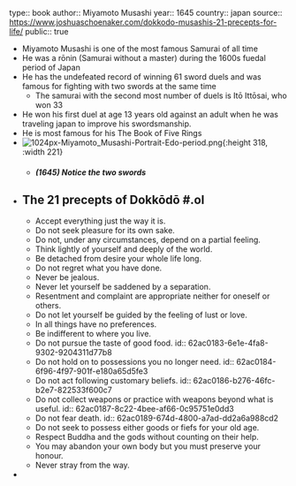 type:: book
author:: Miyamoto Musashi
year:: 1645
country:: japan
source:: https://www.joshuaschoenaker.com/dokkodo-musashis-21-precepts-for-life/
public:: true

- Miyamoto Musashi is one of the most famous Samurai of all time
- He was a rōnin (Samurai without a master) during the 1600s fuedal period of Japan
- He has the undefeated record of winning 61 sword duels and was famous for fighting with two swords at the same time
	- The samurai with the second most number of duels is Itō Ittōsai, who won 33
- He won his first duel at age 13 years old against an adult when he was traveling japan to improve his swordsmanship.
- He is most famous for his The Book of Five Rings
- ![1024px-Miyamoto_Musashi-Portrait-Edo-period.png](../assets/1024px-Miyamoto_Musashi-Portrait-Edo-period_1655440165870_0.png){:height 318, :width 221}
	- ##### (1645) Notice the two swords
- ## The 21 precepts of Dokkōdō #.ol
	- Accept everything just the way it is.
	- Do not seek pleasure for its own sake.
	- Do not, under any circumstances, depend on a partial feeling.
	- Think lightly of yourself and deeply of the world.
	- Be detached from desire your whole life long.
	- Do not regret what you have done.
	- Never be jealous.
	- Never let yourself be saddened by a separation.
	- Resentment and complaint are appropriate neither for oneself or others.
	- Do not let yourself be guided by the feeling of lust or love.
	- In all things have no preferences.
	- Be indifferent to where you live.
	- Do not pursue the taste of good food.
	  id:: 62ac0183-6e1e-4fa8-9302-9204311d77b8
	- Do not hold on to possessions you no longer need.
	  id:: 62ac0184-6f96-4f97-901f-e180a65d5fe3
	- Do not act following customary beliefs.
	  id:: 62ac0186-b276-46fc-b2e7-822533f600c7
	- Do not collect weapons or practice with weapons beyond what is useful.
	  id:: 62ac0187-8c22-4bee-af66-0c95751e0dd3
	- Do not fear death.
	  id:: 62ac0189-674d-4800-a7ad-dd2a6a988cd2
	- Do not seek to possess either goods or fiefs for your old age.
	- Respect Buddha and the gods without counting on their help.
	- You may abandon your own body but you must preserve your honour.
	- Never stray from the way.
-